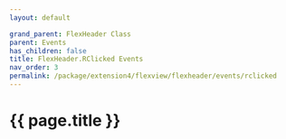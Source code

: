 ```yaml
---
layout: default

grand_parent: FlexHeader Class
parent: Events
has_children: false
title: FlexHeader.RClicked Events
nav_order: 3
permalink: /package/extension4/flexview/flexheader/events/rclicked
---
```

# {{ page.title }}